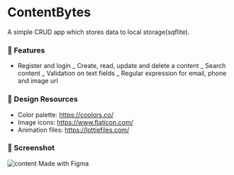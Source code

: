 # ContentBytes

A simple CRUD app which stores data to local storage(sqflite).

### :firecracker: Features

- Register and login
_ Create, read, update and delete a content
_ Search content
_ Validation on text fields
_ Regular expression for email, phone and image url


### :art:	Design Resources

- Color palette: https://coolors.co/
- Image icons: https://www.flaticon.com/
- Animation files: https://lottiefiles.com/

### :iphone: Screenshot

![content](https://user-images.githubusercontent.com/60124367/186455880-b559b88a-7237-416c-9192-bcdaf17f15f5.jpg)
Made with Figma
